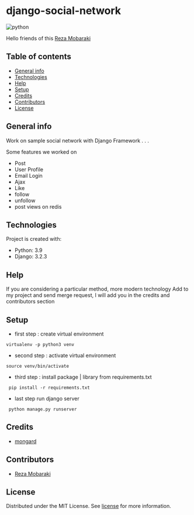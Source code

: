 # django-social-network

![python](icon.jpg)

Hello friends of this [Reza Mobaraki](https://www.linkedin.com/in/reza-mobaraki/)

## Table of contents

* [General info](#General-info)
* [Technologies](#Technologies)
* [Help](#Help)
* [Setup](#Setup)
* [Credits](#credits)
* [Contributors](#Contributors)
* [License](#license)

## General info

Work on sample social network with Django Framework . . .

Some features we worked on

* Post
* User Profile
* Email Login
* Ajax
* Like
* follow
* unfollow
* post views on redis


## Technologies

Project is created with:

* Python: 3.9
* Django: 3.2.3

## Help

If you are considering a particular method, more modern technology Add to my project and send merge request, I will add
you in the credits and contributors section

## Setup

* first step : create virtual environment

```shell
virtualenv -p python3 venv 
```

* second step : activate virtual environment

```shell
source venv/bin/activate  
```

* third step : install package | library from requirements.txt

```shell
 pip install -r requirements.txt
```

* last step run django server

```shell
 python manage.py runserver
```

## Credits

* [mongard](https://www.mongard.ir/courses/django-social)

## Contributors

* [Reza Mobaraki](https://github.com/rezamobaraki)

## License

Distributed under the MIT License. See [license](LICENSE) for more information.
